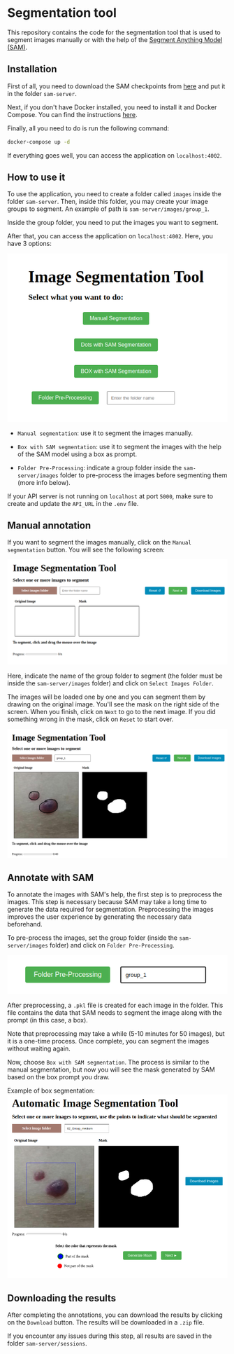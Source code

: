 # Segmentation tool

This repository contains the code for the segmentation tool that is used to segment images manually or with the help of the [Segment Anything Model (SAM)](https://arxiv.org/abs/2304.02643). 

## Installation

First of all, you need to download the SAM checkpoints from [here](https://dl.fbaipublicfiles.com/segment_anything/sam_vit_h_4b8939.pth) and put it in the folder `sam-server`.

Next, if you don't have Docker installed, you need to install it and Docker Compose. You can find the instructions [here](https://docs.docker.com/get-docker/).

Finally, all you need to do is run the following command:

```bash
docker-compose up -d
```

If everything goes well, you can access the application on `localhost:4002`.

## How to use it

To use the application, you need to create a folder called `images` inside the folder `sam-server`. Then, inside this folder, you may create your image groups to segment. An example of path is `sam-server/images/group_1`.

Inside the group folder, you need to put the images you want to segment.

After that, you can access the application on `localhost:4002`. Here, you have 3 options:

![Main page](assets/main-page.png)

- `Manual segmentation`: use it to segment the images manually.
  
- `Box with SAM segmentation`: use it to segment the images with the help of the SAM model using a box as prompt.
  
- `Folder Pre-Processing`: indicate a group folder inside the `sam-server/images` folder to pre-process the images before segmenting them (more info below).

If your API server is not running on `localhost` at port `5000`, make sure to create and update the `API_URL` in the `.env` file.

## Manual annotation

If you want to segment the images manually, click on the `Manual segmentation` button. You will see the following screen:

![manually](assets/manually.png)

Here, indicate the name of the group folder to segment (the folder must be inside the `sam-server/images` folder) and click on `Select Images Folder`. 

The images will be loaded one by one and you can segment them by drawing on the original image. You'll see the mask on the right side of the screen. When you finish, click on `Next` to go to the next image. If you did something wrong in the mask, click on `Reset` to start over.

![manually](assets/manually-2.png)

## Annotate with SAM

To annotate the images with SAM's help, the first step is to preprocess the images. This step is necessary because SAM may take a long time to generate the data required for segmentation. Preprocessing the images improves the user experience by generating the necessary data beforehand.

To pre-process the images, set the group folder (inside the `sam-server/images` folder) and click on `Folder Pre-Processing`. 

![Alt text](assets/pre-process.png)

After preprocessing, a `.pkl` file is created for each image in the folder. This file contains the data that SAM needs to segment the image along with the prompt (in this case, a box).

Note that preprocessing may take a while (5-10 minutes for 50 images), but it is a one-time process. Once complete, you can segment the images without waiting again.

Now, choose `Box with SAM segmentation`. The process is similar to the manual segmentation, but now you will see the mask generated by SAM based on the box prompt you draw.

Example of box segmentation:
![Alt text](assets/box-sam.png)

## Downloading the results

After completing the annotations, you can download the results by clicking on the `Download` button. The results will be downloaded in a `.zip` file.

If you encounter any issues during this step, all results are saved in the folder `sam-server/sessions`.
